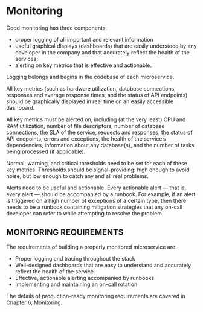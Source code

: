 # Monitoring

Good monitoring has three components:

* proper logging of all important and relevant information
* useful graphical displays (dashboards) that are easily understood by any developer in the company and that accurately reflect the health of the services;
* alerting on key metrics that is effective and actionable.

Logging belongs and begins in the codebase of each microservice.

All key metrics (such as hardware utilization, database connections, responses and average response times, and the status of API endpoints) should be graphically displayed in real time on an easily accessible dashboard.

All key metrics must be alerted on, including (at the very least) CPU and RAM utilization, number of file descriptors, number of database connections, the SLA of the service, requests and responses, the status of
API endpoints, errors and exceptions, the health of the service’s dependencies, information about any database(s), and the number of tasks being processed (if applicable).

Normal, warning, and critical thresholds need to be set for each of these key metrics. Thresholds should be signal-providing: high enough to avoid noise, but low enough to catch any and all real problems.

Alerts need to be useful and actionable.  Every actionable alert — that is, every alert — should be accompanied by a runbook. For example, if an alert is triggered on a high number of exceptions of a certain type, then there needs to be a runbook containing mitigation strategies that any on-call developer can refer to while attempting to resolve the problem.

## MONITORING REQUIREMENTS

The requirements of building a properly monitored microservice are:

* Proper logging and tracing throughout the stack
* Well-designed dashboards that are easy to understand and accurately reflect the health of the service
* Effective, actionable alerting accompanied by runbooks
* Implementing and maintaining an on-call rotation

The details of production-ready monitoring requirements are covered in Chapter 6, Monitoring.